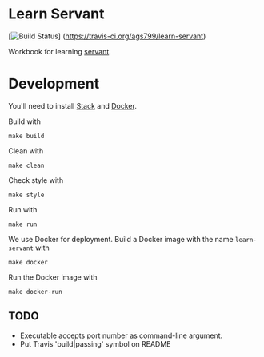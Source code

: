# Learn Servant

[![Build Status](https://travis-ci.org/ags799/learn-servant.svg?branch=master)]
(https://travis-ci.org/ags799/learn-servant)

Workbook for learning [servant](http://haskell-servant.readthedocs.io).

# Development

You'll need to install [Stack](https://docs.haskellstack.org/en/stable/README/)
and [Docker](https://www.docker.com/products/overview#/install_the_platform).

Build with

    make build

Clean with

    make clean

Check style with

    make style

Run with

    make run

We use Docker for deployment. Build a Docker image with the name
`learn-servant` with

    make docker

Run the Docker image with

    make docker-run

## TODO

* Executable accepts port number as command-line argument.
* Put Travis 'build|passing' symbol on README
